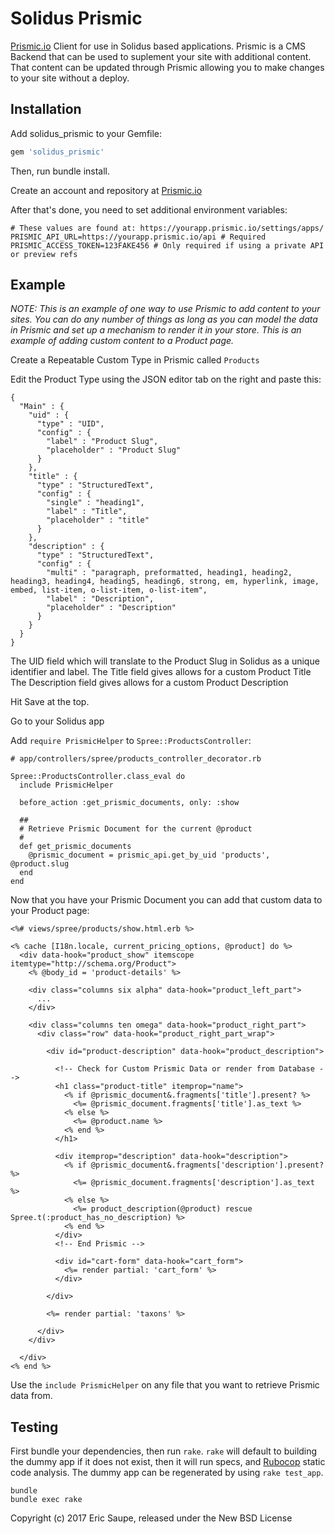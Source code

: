 # Solidus Prismic

[Prismic.io](https://prismic.io) Client for use in Solidus based applications.
Prismic is a CMS Backend that can be used to suplement your site with additional
content. That content can be updated through Prismic allowing you to make changes
to your site without a deploy.

## Installation

Add solidus_prismic to your Gemfile:

```ruby
gem 'solidus_prismic'
```

Then, run bundle install.

Create an account and repository at [Prismic.io](https://prismic.io)

After that's done, you need to set additional environment variables:
```
# These values are found at: https://yourapp.prismic.io/settings/apps/
PRISMIC_API_URL=https://yourapp.prismic.io/api # Required
PRISMIC_ACCESS_TOKEN=123FAKE456 # Only required if using a private API or preview refs
```

## Example

_NOTE: This is an example of one way to use Prismic to add content to your sites.
You can do any number of things as long as you can model the data in Prismic and
set up a mechanism to render it in your store. This is an example of adding custom
content to a Product page._

Create a Repeatable Custom Type in Prismic called `Products`

Edit the Product Type using the JSON editor tab on the right and paste this:

```
{
  "Main" : {
    "uid" : {
      "type" : "UID",
      "config" : {
        "label" : "Product Slug",
        "placeholder" : "Product Slug"
      }
    },
    "title" : {
      "type" : "StructuredText",
      "config" : {
        "single" : "heading1",
        "label" : "Title",
        "placeholder" : "title"
      }
    },
    "description" : {
      "type" : "StructuredText",
      "config" : {
        "multi" : "paragraph, preformatted, heading1, heading2, heading3, heading4, heading5, heading6, strong, em, hyperlink, image, embed, list-item, o-list-item, o-list-item",
        "label" : "Description",
        "placeholder" : "Description"
      }
    }
  }
}
```

The UID field which will translate to the Product Slug in Solidus as a unique identifier and label.
The Title field gives allows for a custom Product Title
The Description field gives allows for a custom Product Description

Hit Save at the top.

Go to your Solidus app

Add `require PrismicHelper` to `Spree::ProductsController`:

```
# app/controllers/spree/products_controller_decorator.rb

Spree::ProductsController.class_eval do
  include PrismicHelper

  before_action :get_prismic_documents, only: :show

  ##
  # Retrieve Prismic Document for the current @product
  #
  def get_prismic_documents
    @prismic_document = prismic_api.get_by_uid 'products', @product.slug
  end
end
```

Now that you have your Prismic Document you can add that custom data to your Product page:

```
<%# views/spree/products/show.html.erb %>

<% cache [I18n.locale, current_pricing_options, @product] do %>
  <div data-hook="product_show" itemscope itemtype="http://schema.org/Product">
    <% @body_id = 'product-details' %>

    <div class="columns six alpha" data-hook="product_left_part">
      ...
    </div>

    <div class="columns ten omega" data-hook="product_right_part">
      <div class="row" data-hook="product_right_part_wrap">

        <div id="product-description" data-hook="product_description">

          <!-- Check for Custom Prismic Data or render from Database -->
          <h1 class="product-title" itemprop="name">
            <% if @prismic_document&.fragments['title'].present? %>
              <%= @prismic_document.fragments['title'].as_text %>
            <% else %>
              <%= @product.name %>
            <% end %>
          </h1>

          <div itemprop="description" data-hook="description">
            <% if @prismic_document&.fragments['description'].present? %>
              <%= @prismic_document.fragments['description'].as_text %>
            <% else %>
              <%= product_description(@product) rescue Spree.t(:product_has_no_description) %>
            <% end %>
          </div>
          <!-- End Prismic -->

          <div id="cart-form" data-hook="cart_form">
            <%= render partial: 'cart_form' %>
          </div>

        </div>

        <%= render partial: 'taxons' %>

      </div>
    </div>

  </div>
<% end %>
```

Use the `include PrismicHelper` on any file that you want to retrieve Prismic data from.

## Testing

First bundle your dependencies, then run `rake`. `rake` will default to building the dummy app if it does not exist, then it will run specs, and [Rubocop](https://github.com/bbatsov/rubocop) static code analysis. The dummy app can be regenerated by using `rake test_app`.

```shell
bundle
bundle exec rake
```

Copyright (c) 2017 Eric Saupe, released under the New BSD License
